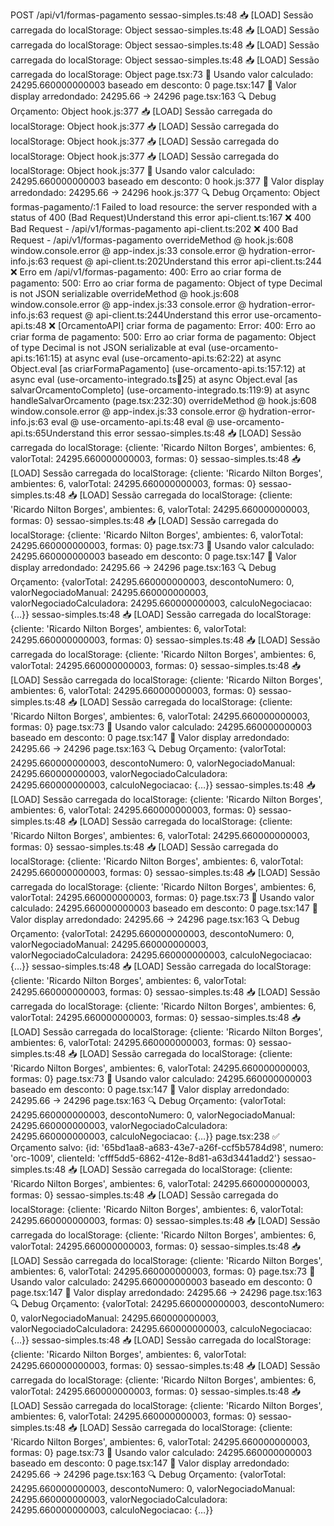  POST /api/v1/formas-pagamento
sessao-simples.ts:48 📥 [LOAD] Sessão carregada do localStorage: Object
sessao-simples.ts:48 📥 [LOAD] Sessão carregada do localStorage: Object
sessao-simples.ts:48 📥 [LOAD] Sessão carregada do localStorage: Object
sessao-simples.ts:48 📥 [LOAD] Sessão carregada do localStorage: Object
page.tsx:73 🧮 Usando valor calculado: 24295.660000000003 baseado em desconto: 0
page.tsx:147 🎯 Valor display arredondado: 24295.66 → 24296
page.tsx:163 🔍 Debug Orçamento: Object
hook.js:377 📥 [LOAD] Sessão carregada do localStorage: Object
hook.js:377 📥 [LOAD] Sessão carregada do localStorage: Object
hook.js:377 📥 [LOAD] Sessão carregada do localStorage: Object
hook.js:377 📥 [LOAD] Sessão carregada do localStorage: Object
hook.js:377 🧮 Usando valor calculado: 24295.660000000003 baseado em desconto: 0
hook.js:377 🎯 Valor display arredondado: 24295.66 → 24296
hook.js:377 🔍 Debug Orçamento: Object
formas-pagamento/:1  Failed to load resource: the server responded with a status of 400 (Bad Request)Understand this error
api-client.ts:167 ❌ 400 Bad Request - /api/v1/formas-pagamento
api-client.ts:202 ❌ 400 Bad Request - /api/v1/formas-pagamento
overrideMethod @ hook.js:608
window.console.error @ app-index.js:33
console.error @ hydration-error-info.js:63
request @ api-client.ts:202Understand this error
api-client.ts:244 ❌ Erro em /api/v1/formas-pagamento: 400: Erro ao criar forma de pagamento: 500: Erro ao criar forma de pagamento: Object of type Decimal is not JSON serializable
overrideMethod @ hook.js:608
window.console.error @ app-index.js:33
console.error @ hydration-error-info.js:63
request @ api-client.ts:244Understand this error
use-orcamento-api.ts:48 ❌ [OrcamentoAPI] criar forma de pagamento: Error: 400: Erro ao criar forma de pagamento: 500: Erro ao criar forma de pagamento: Object of type Decimal is not JSON serializable
    at eval (use-orcamento-api.ts:161:15)
    at async eval (use-orcamento-api.ts:62:22)
    at async Object.eval [as criarFormaPagamento] (use-orcamento-api.ts:157:12)
    at async eval (use-orcamento-integrado.ts:100:25)
    at async Object.eval [as salvarOrcamentoCompleto] (use-orcamento-integrado.ts:119:9)
    at async handleSalvarOrcamento (page.tsx:232:30)
overrideMethod @ hook.js:608
window.console.error @ app-index.js:33
console.error @ hydration-error-info.js:63
eval @ use-orcamento-api.ts:48
eval @ use-orcamento-api.ts:65Understand this error
sessao-simples.ts:48 📥 [LOAD] Sessão carregada do localStorage: {cliente: 'Ricardo Nilton Borges', ambientes: 6, valorTotal: 24295.660000000003, formas: 0}
sessao-simples.ts:48 📥 [LOAD] Sessão carregada do localStorage: {cliente: 'Ricardo Nilton Borges', ambientes: 6, valorTotal: 24295.660000000003, formas: 0}
sessao-simples.ts:48 📥 [LOAD] Sessão carregada do localStorage: {cliente: 'Ricardo Nilton Borges', ambientes: 6, valorTotal: 24295.660000000003, formas: 0}
sessao-simples.ts:48 📥 [LOAD] Sessão carregada do localStorage: {cliente: 'Ricardo Nilton Borges', ambientes: 6, valorTotal: 24295.660000000003, formas: 0}
page.tsx:73 🧮 Usando valor calculado: 24295.660000000003 baseado em desconto: 0
page.tsx:147 🎯 Valor display arredondado: 24295.66 → 24296
page.tsx:163 🔍 Debug Orçamento: {valorTotal: 24295.660000000003, descontoNumero: 0, valorNegociadoManual: 24295.660000000003, valorNegociadoCalculadora: 24295.660000000003, calculoNegociacao: {…}}
sessao-simples.ts:48 📥 [LOAD] Sessão carregada do localStorage: {cliente: 'Ricardo Nilton Borges', ambientes: 6, valorTotal: 24295.660000000003, formas: 0}
sessao-simples.ts:48 📥 [LOAD] Sessão carregada do localStorage: {cliente: 'Ricardo Nilton Borges', ambientes: 6, valorTotal: 24295.660000000003, formas: 0}
sessao-simples.ts:48 📥 [LOAD] Sessão carregada do localStorage: {cliente: 'Ricardo Nilton Borges', ambientes: 6, valorTotal: 24295.660000000003, formas: 0}
sessao-simples.ts:48 📥 [LOAD] Sessão carregada do localStorage: {cliente: 'Ricardo Nilton Borges', ambientes: 6, valorTotal: 24295.660000000003, formas: 0}
page.tsx:73 🧮 Usando valor calculado: 24295.660000000003 baseado em desconto: 0
page.tsx:147 🎯 Valor display arredondado: 24295.66 → 24296
page.tsx:163 🔍 Debug Orçamento: {valorTotal: 24295.660000000003, descontoNumero: 0, valorNegociadoManual: 24295.660000000003, valorNegociadoCalculadora: 24295.660000000003, calculoNegociacao: {…}}
sessao-simples.ts:48 📥 [LOAD] Sessão carregada do localStorage: {cliente: 'Ricardo Nilton Borges', ambientes: 6, valorTotal: 24295.660000000003, formas: 0}
sessao-simples.ts:48 📥 [LOAD] Sessão carregada do localStorage: {cliente: 'Ricardo Nilton Borges', ambientes: 6, valorTotal: 24295.660000000003, formas: 0}
sessao-simples.ts:48 📥 [LOAD] Sessão carregada do localStorage: {cliente: 'Ricardo Nilton Borges', ambientes: 6, valorTotal: 24295.660000000003, formas: 0}
sessao-simples.ts:48 📥 [LOAD] Sessão carregada do localStorage: {cliente: 'Ricardo Nilton Borges', ambientes: 6, valorTotal: 24295.660000000003, formas: 0}
page.tsx:73 🧮 Usando valor calculado: 24295.660000000003 baseado em desconto: 0
page.tsx:147 🎯 Valor display arredondado: 24295.66 → 24296
page.tsx:163 🔍 Debug Orçamento: {valorTotal: 24295.660000000003, descontoNumero: 0, valorNegociadoManual: 24295.660000000003, valorNegociadoCalculadora: 24295.660000000003, calculoNegociacao: {…}}
sessao-simples.ts:48 📥 [LOAD] Sessão carregada do localStorage: {cliente: 'Ricardo Nilton Borges', ambientes: 6, valorTotal: 24295.660000000003, formas: 0}
sessao-simples.ts:48 📥 [LOAD] Sessão carregada do localStorage: {cliente: 'Ricardo Nilton Borges', ambientes: 6, valorTotal: 24295.660000000003, formas: 0}
sessao-simples.ts:48 📥 [LOAD] Sessão carregada do localStorage: {cliente: 'Ricardo Nilton Borges', ambientes: 6, valorTotal: 24295.660000000003, formas: 0}
sessao-simples.ts:48 📥 [LOAD] Sessão carregada do localStorage: {cliente: 'Ricardo Nilton Borges', ambientes: 6, valorTotal: 24295.660000000003, formas: 0}
page.tsx:73 🧮 Usando valor calculado: 24295.660000000003 baseado em desconto: 0
page.tsx:147 🎯 Valor display arredondado: 24295.66 → 24296
page.tsx:163 🔍 Debug Orçamento: {valorTotal: 24295.660000000003, descontoNumero: 0, valorNegociadoManual: 24295.660000000003, valorNegociadoCalculadora: 24295.660000000003, calculoNegociacao: {…}}
page.tsx:238 ✅ Orçamento salvo: {id: '65bd1aa8-a683-43e7-a26f-ccf5b5784d98', numero: 'orc-1009', clienteId: 'cfff5dd5-6862-412e-8d81-a63d3441add2'}
sessao-simples.ts:48 📥 [LOAD] Sessão carregada do localStorage: {cliente: 'Ricardo Nilton Borges', ambientes: 6, valorTotal: 24295.660000000003, formas: 0}
sessao-simples.ts:48 📥 [LOAD] Sessão carregada do localStorage: {cliente: 'Ricardo Nilton Borges', ambientes: 6, valorTotal: 24295.660000000003, formas: 0}
sessao-simples.ts:48 📥 [LOAD] Sessão carregada do localStorage: {cliente: 'Ricardo Nilton Borges', ambientes: 6, valorTotal: 24295.660000000003, formas: 0}
sessao-simples.ts:48 📥 [LOAD] Sessão carregada do localStorage: {cliente: 'Ricardo Nilton Borges', ambientes: 6, valorTotal: 24295.660000000003, formas: 0}
page.tsx:73 🧮 Usando valor calculado: 24295.660000000003 baseado em desconto: 0
page.tsx:147 🎯 Valor display arredondado: 24295.66 → 24296
page.tsx:163 🔍 Debug Orçamento: {valorTotal: 24295.660000000003, descontoNumero: 0, valorNegociadoManual: 24295.660000000003, valorNegociadoCalculadora: 24295.660000000003, calculoNegociacao: {…}}
sessao-simples.ts:48 📥 [LOAD] Sessão carregada do localStorage: {cliente: 'Ricardo Nilton Borges', ambientes: 6, valorTotal: 24295.660000000003, formas: 0}
sessao-simples.ts:48 📥 [LOAD] Sessão carregada do localStorage: {cliente: 'Ricardo Nilton Borges', ambientes: 6, valorTotal: 24295.660000000003, formas: 0}
sessao-simples.ts:48 📥 [LOAD] Sessão carregada do localStorage: {cliente: 'Ricardo Nilton Borges', ambientes: 6, valorTotal: 24295.660000000003, formas: 0}
sessao-simples.ts:48 📥 [LOAD] Sessão carregada do localStorage: {cliente: 'Ricardo Nilton Borges', ambientes: 6, valorTotal: 24295.660000000003, formas: 0}
page.tsx:73 🧮 Usando valor calculado: 24295.660000000003 baseado em desconto: 0
page.tsx:147 🎯 Valor display arredondado: 24295.66 → 24296
page.tsx:163 🔍 Debug Orçamento: {valorTotal: 24295.660000000003, descontoNumero: 0, valorNegociadoManual: 24295.660000000003, valorNegociadoCalculadora: 24295.660000000003, calculoNegociacao: {…}}